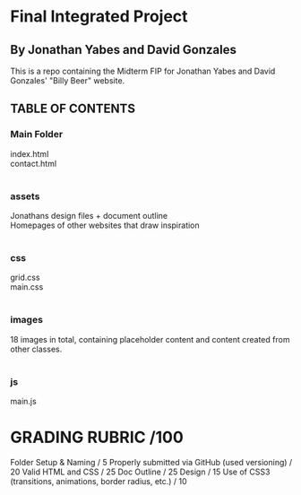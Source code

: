 # Final Integrated Project
## By Jonathan Yabes and David Gonzales

This is a repo containing the Midterm FIP for Jonathan Yabes and David Gonzales' "Billy Beer" website. 

## TABLE OF CONTENTS
### Main Folder
index.html <br>
contact.html<br><br>

### assets
Jonathans design files + document outline <br>
Homepages of other websites that draw inspiration<br><br>

### css
grid.css <br>
main.css <br><br>

### images
18 images in total, containing placeholder content and content created from other classes. <br><br>

### js
main.js

# GRADING RUBRIC /100
Folder Setup & Naming / 5
Properly submitted via GitHub (used versioning) / 20
Valid HTML and CSS / 25
Doc Outline / 25
Design / 15
Use of CSS3 (transitions, animations, border radius, etc.) / 10
